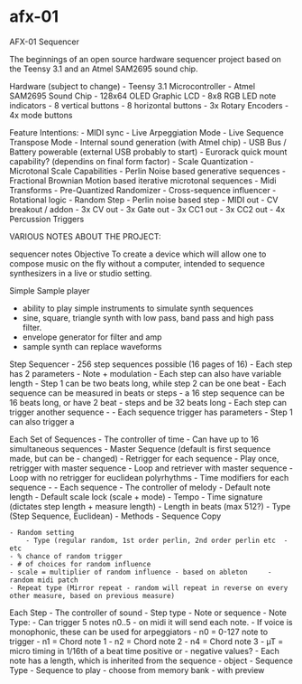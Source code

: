 # afx-01
AFX-01 Sequencer

The beginnings of an open source hardware sequencer project based on the Teensy 3.1 and an Atmel SAM2695 sound chip.

Hardware (subject to change)
	- Teensy 3.1 Microcontroller
	- Atmel SAM2695 Sound Chip
	- 128x64 OLED Graphic LCD
	- 8x8 RGB LED note indicators
	- 8 vertical buttons
	- 8 horizontal buttons
	- 3x Rotary Encoders
	- 4x mode buttons

Feature Intentions:
	- MIDI sync
	- Live Arpeggiation Mode
	- Live Sequence Transpose Mode
	- Internal sound generation (with Atmel chip)
	- USB Bus / Battery powerable (external USB probably to start)
	- Eurorack quick mount capability? (dependins on final form factor)
	- Scale Quantization
	- Microtonal Scale Capabilities
	- Perlin Noise based generative sequences
	- Fractional Brownian Motion based iterative microtonal sequences
	- Midi Transforms
		- Pre-Quantized Randomizer
		- Cross-sequence influencer
		- Rotational logic
		- Random Step
		- Perlin noise based step
	- MIDI out
	- CV breakout / addon
		- 3x CV out
		- 3x Gate out
		- 3x CC1 out
		- 3x CC2 out
		- 4x Percussion Triggers



VARIOUS NOTES ABOUT THE PROJECT:

sequencer notes
Objective
  To create a device which will allow one to compose music on the fly without a computer, intended to sequence synthesizers in a live or studio setting. 

Simple Sample player
   - ability to play simple instruments to simulate synth sequences 
  - sine, square, triangle synth with low pass, band pass and high pass filter. 
  - envelope generator for filter and amp
  - sample synth can replace waveforms 

Step Sequencer
	- 256 step sequences possible (16 pages of 16)
	- Each step has 2 parameters
	- Note + modulation
	- Each step can also have variable length
	- Step 1 can be two beats long, while step 2 can be one beat
	- Each sequence can be measured in beats or steps
	- a 16 step sequence can be 16 beats long, or have 2 beat 	- steps and be 32 beats long
	- Each step can trigger another sequence
	- 
	- Each sequence trigger has parameters
	- Step 1 can also trigger a 


Each Set of Sequences - The controller of time
	- Can have up to 16 simultaneous sequences
	- Master Sequence (default is first sequence made, but can be 	- changed)
	- Retrigger for each sequence
	- Play once, retrigger with master sequence
	- Loop and retriever with master sequence
	- Loop with no retrigger for euclidean polyrhythms 
	- Time modifiers for each sequence
	- 
	- Each sequence - The controller of melody
	- Default note length
	- Default scale lock (scale + mode)
	- Tempo
	- Time signature (dictates step length + measure length)
	- Length in beats (max 512?)
	- Type (Step Sequence, Euclidean)
	- Methods
	- Sequence Copy

	- Random setting
		- Type (regular random, 1st order perlin, 2nd order perlin etc 	- etc
	- % chance of random trigger
	- # of choices for random influence
	- scale = multiplier of random influence - based on ableton 	- random midi patch
	- Repeat type (Mirror repeat - random will repeat in reverse on every other measure, based on previous measure)


Each Step - The controller of sound
	- Step type 
		- Note or sequence
	- Note Type:
		- Can trigger 5 notes n0..5 - on midi it will send each note. 	- If voice is monophonic, these can be used for arpeggiators
		- n0 = 0-127 note to trigger
		- n1 = Chord note 1
		- n2 = Chord note 2
		- n4 = Chord note 3
		- µT = micro timing in 1/16th of a beat time positive or 	- negative values?
	- Each note has a length, which is inherited from the sequence 	- object
	- Sequence Type
	- Sequence to play - choose from memory bank - with preview
